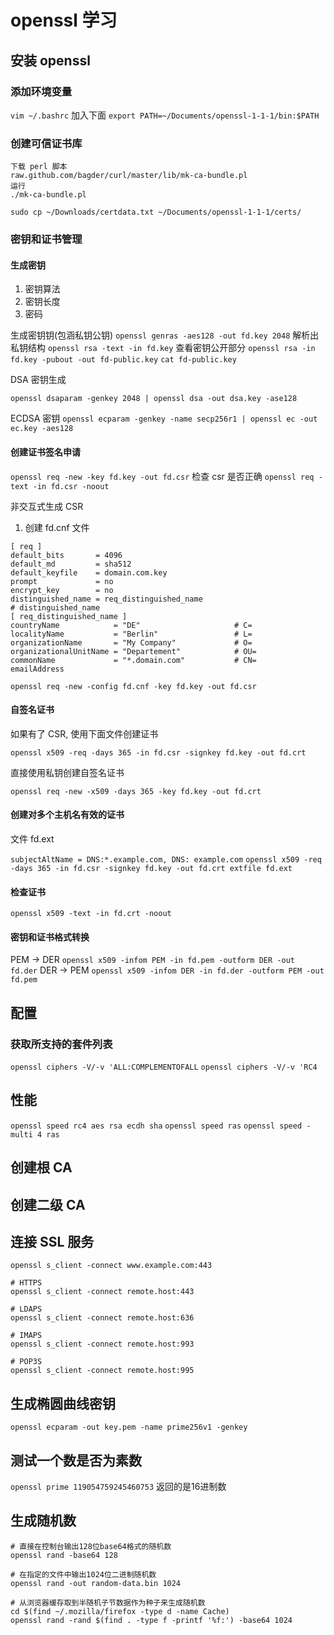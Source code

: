 # openssl 学习

## 安装 openssl

### 添加环境变量
`vim ~/.bashrc`
加入下面
`export PATH=~/Documents/openssl-1-1-1/bin:$PATH `

### 创建可信证书库

```
下载 perl 脚本
raw.github.com/bagder/curl/master/lib/mk-ca-bundle.pl
运行
./mk-ca-bundle.pl

sudo cp ~/Downloads/certdata.txt ~/Documents/openssl-1-1-1/certs/
```

### 密钥和证书管理

#### 生成密钥

1. 密钥算法
2. 密钥长度
3. 密码

生成密钥钥(包涵私钥公钥)
`openssl genras -aes128 -out fd.key 2048`
解析出私钥结构
`openssl rsa -text -in fd.key`
查看密钥公开部分
`openssl rsa -in fd.key -pubout -out fd-public.key`
`cat fd-public.key`

DSA 密钥生成

`openssl dsaparam -genkey 2048 | openssl dsa -out dsa.key -ase128`

ECDSA 密钥
`openssl ecparam -genkey -name secp256r1 | openssl ec -out ec.key -aes128`

#### 创建证书签名申请

`openssl req -new -key fd.key -out fd.csr`
检查 csr 是否正确
`openssl req -text -in fd.csr -noout`

非交互式生成 CSR

1. 创建 fd.cnf 文件
```
[ req ]
default_bits       = 4096
default_md         = sha512
default_keyfile    = domain.com.key
prompt             = no
encrypt_key        = no
distinguished_name = req_distinguished_name
# distinguished_name
[ req_distinguished_name ]
countryName            = "DE"                     # C=
localityName           = "Berlin"                 # L=
organizationName       = "My Company"             # O=
organizationalUnitName = "Departement"            # OU=
commonName             = "*.domain.com"           # CN=
emailAddress 
```
`openssl req -new -config fd.cnf -key fd.key -out fd.csr`

#### 自签名证书

如果有了 CSR, 使用下面文件创建证书

`openssl x509 -req -days 365 -in fd.csr -signkey fd.key -out fd.crt`

直接使用私钥创建自签名证书

`openssl req -new -x509 -days 365 -key fd.key -out fd.crt`

#### 创建对多个主机名有效的证书

文件 fd.ext

`subjectAltName = DNS:*.example.com, DNS: example.com`
`openssl x509 -req -days 365 -in fd.csr -signkey fd.key -out fd.crt extfile fd.ext`
#### 检查证书

`openssl x509 -text -in fd.crt -noout`

#### 密钥和证书格式转换

PEM -> DER
`openssl x509 -infom PEM -in fd.pem -outform DER -out fd.der`
DER -> PEM
`openssl x509 -infom DER -in fd.der -outform PEM -out fd.pem`

## 配置

### 获取所支持的套件列表

`openssl ciphers -V/-v 'ALL:COMPLEMENTOFALL`
`openssl ciphers -V/-v 'RC4`

## 性能

`openssl speed rc4 aes rsa ecdh sha`
`openssl speed ras`
`openssl speed -multi 4 ras`

## 创建根 CA

## 创建二级 CA

## 连接 SSL 服务

`openssl s_client -connect www.example.com:443`

```
# HTTPS
openssl s_client -connect remote.host:443

# LDAPS
openssl s_client -connect remote.host:636

# IMAPS
openssl s_client -connect remote.host:993

# POP3S
openssl s_client -connect remote.host:995
```

## 生成椭圆曲线密钥

`openssl ecparam -out key.pem -name prime256v1 -genkey`

## 测试一个数是否为素数
`openssl prime 119054759245460753`
返回的是16进制数

## 生成随机数

```
# 直接在控制台输出128位base64格式的随机数
openssl rand -base64 128

# 在指定的文件中输出1024位二进制随机数
openssl rand -out random-data.bin 1024

# 从浏览器缓存取到半随机子节数据作为种子来生成随机数
cd $(find ~/.mozilla/firefox -type d -name Cache)
openssl rand -rand $(find . -type f -printf '%f:') -base64 1024

```